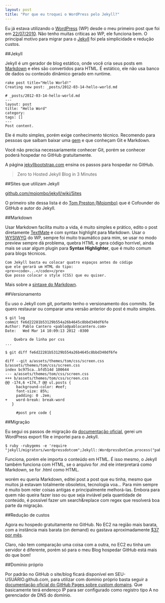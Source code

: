 ```yaml
---
layout: post
title: "Por que eu troquei o WordPress pelo Jekyll?"
---
```


Eu já estava utilizando o [WordPress](http://wordpress.org/) (WP) desde o meu primeiro post que foi em [22/07/2010](http://pablocantero.com/blog/2010/07/22/guia-rapido-de-configuracao-do-cucumber/). Não tenho muitas críticas ao WP, ele funciona bem. O principal motivo para migrar para o  [Jekyll](https://github.com/mojombo/jekyll) foi pela simplicidade e redução custos.

##Jekyll

Jekyll é um gerador de blog estático, onde você cria seus posts em [Markdown](http://pt.wikipedia.org/wiki/Markdown) e eles são convertidos para HTML. É estático, ele não usa banco de dados ou conteúdo dinâmico gerado em runtime.

    rake post title="Hello World!"
    Creating new post: _posts/2012-03-14-hello-world.md

    # _posts/2012-03-14-hello-world.md
    ---
    layout: post
    title: "Hello Word"
    category:
    tags: []
    ---
    Post content.

Ele é muito simples, porém exige conhecimento técnico. Recomendo para pessoas que saibam baixar uma [gem](http://rubygems.org/) e que conheçam Git e Markdown.

Você não precisa necessariamente conhecer Git, porém se conhecer poderá hospedar no GitHub gratuitamente.

A página [jekyllbootstrap.com](http://jekyllbootstrap.com/) ensina os passos para hospedar no GitHub.

> Zero to Hosted Jekyll Blog in 3 Minutes

##Sites que utilizam Jekyll

[github.com/mojombo/jekyll/wiki/Sites](https://github.com/mojombo/jekyll/wiki/Sites)

O primeiro site dessa lista é do [Tom Preston (Mojombo)](http://tom.preston-werner.com/) que é Cofounder do GitHub e autor do Jekyll.

##Markdown

Usar Markdown facilita muito a vida, é muito simples e prático, edito o post diretamente [TextMate](http://macromates.com/) e com syntax highlight para Markdown. Usar o [WYSIWYG](http://pt.wikipedia.org/wiki/WYSIWYG) do WP, sempre foi muito traumático para mim, se usar no modo preview sempre dá problema, quebra HTML e gera código horrível, ainda mais se usar algum plugin para **Syntax Highlighter**, que é muito comum para blogs técnicos.

    Com Jekyll basta eu colocar quatro espaços antes do código
    que ele gerará um HTML do tipo:
    <pre><code>...</code></pre>
    Que posso colocar o style (CSS) que eu quiser.

Mais sobre a [sintaxe do Markdown](http://daringfireball.net/projects/markdown/syntax).

##Versionamento

Eu uso o Jekyll com git, portanto tenho o versionamento dos commits. Se quero restaurar ou comparar uma versão anterior do post é muito simples.

    $ git log
    commit fe6d22281b53129b554a26b4645c8bbd340df6fe
    Author: Pablo Cantero <pablo@pablocantero.com>
    Date:   Wed Mar 14 10:09:13 2012 -0300

        Quebra de linha por css
    ...

    $ git diff fe6d22281b53129b554a26b4645c8bbd340df6fe

    diff --git a/assets/themes/tom/css/screen.css b/assets/themes/tom/css/screen.css
    index bc975ca..bfd514d 100644
    --- a/assets/themes/tom/css/screen.css
    +++ b/assets/themes/tom/css/screen.css
    @@ -174,6 +174,7 @@ ul.posts {
         background-color: #eef;
         font-size: 85%;
         padding: 0 .2em;
    +    word-break: break-word
       }

         #post pre code {

##Migração

Eu segui os passos de migração da [documentação oficial](https://github.com/mojombo/jekyll/wiki/Blog-Migrations), gerei um WordPress export file e importei para o Jekyll.

    $ ruby -rubygems -e 'require "jekyll/migrators/wordpressdotcom";Jekyll::WordpressDotCom.process("pablocantero.com.xml")'

Funciona, porém ele importa o conteúdo em HTML. É isso mesmo, o Jekyll também funciona com HTML, se o arquivo for .md ele interpretará como Markdown, se for .html como HTML.

worém eu queria Markdown, editei post a post que eu tinha, mesmo que muitos já estavam totalmente obsoletos, tecnologia voa... Para mim sempre é muito bom reler coisas antigas e principalmente melhorá-las. Embora para quem não queira fazer isso ou que seja inviável pela quantidade de conteúdo, é possível fazer um search&replace com regex que resolverá boa parte da migração.

##Redução de custos

Agora eu hospedo gratuitamente no GitHub. No EC2 na região mais barata, com a instância mais barata (on demand) eu gastava aproximadamente [$37 por mês](http://calculator.s3.amazonaws.com/calc5.html).

Claro, não tem comparação uma coisa com a outra, no EC2 eu tinha um servidor é diferente, porém só para o meu Blog hospedar GitHub está mais do que bom!

##Domínio próprio

Por padrão no GitHub o site/blog ficará disponível em SEU-USUÁRIO.github.com, para utilizar com domínio próprio basta seguir a [documentação oficial do GitHub Pages sobre custom domains](http://pages.github.com/#custom_domains). Que basicamente terá endereço IP para ser configurado como registro tipo A no gerenciador de DNS do domínio.
